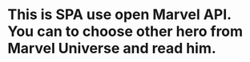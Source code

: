 # This is SPA use open Marvel API. You can to choose other hero from Marvel Universe and read him. 
